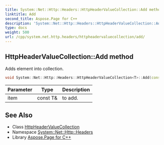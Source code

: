 ```yaml
---
title: System::Net::Http::Headers::HttpHeaderValueCollection::Add method
linktitle: Add
second_title: Aspose.Page for C++
description: 'System::Net::Http::Headers::HttpHeaderValueCollection::Add method. Adds element into collection in C++.'
type: docs
weight: 500
url: /cpp/system.net.http.headers/httpheadervaluecollection/add/
---
```

## HttpHeaderValueCollection::Add method


Adds element into collection.

```cpp
void System::Net::Http::Headers::HttpHeaderValueCollection<T>::Add(const T &item) override
```


| Parameter | Type | Description |
| --- | --- | --- |
| item | const T\& | to add. |

## See Also

* Class [HttpHeaderValueCollection](../)
* Namespace [System::Net::Http::Headers](../../)
* Library [Aspose.Page for C++](../../../)
